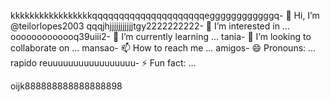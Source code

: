 kkkkkkkkkkkkkkkkkqqqqqqqqqqqqqqqqqqqqqeggggggggggggq- 👋 Hi, I’m @teilorlopes2003
qqqjhjjjjjjjjjjjtgy2222222222- 👀 I’m interested in ...
ooooooooooooq39uiii2- 🌱 I’m currently learning ...
tania- 💞️ I’m looking to collaborate on ...
mansao- 📫 How to reach me ...
amigos- 😄 Pronouns: ...
rapido
reuuuuuuuuuuuuuuuuu- ⚡ Fun fact: ...

<!---
teilorlopes2003/teilorlopes2003 is a ✨ special ✨ repository because its `README.md` (this file) appears on your GitHub profile.
You can click the Preview link to take a look at your changes.
--->
oijk888888888888888898

